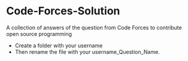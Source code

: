 # Code-Forces-Solution
A collection of answers of the question from Code Forces to contribute open source programming
- Create a folder with your username
- Then rename the file with your username_Question_Name.
